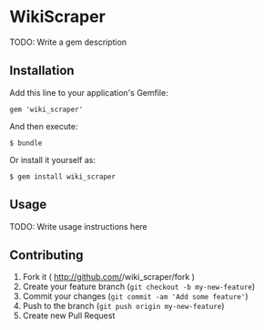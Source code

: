 # WikiScraper

TODO: Write a gem description

## Installation

Add this line to your application's Gemfile:

    gem 'wiki_scraper'

And then execute:

    $ bundle

Or install it yourself as:

    $ gem install wiki_scraper

## Usage

TODO: Write usage instructions here

## Contributing

1. Fork it ( http://github.com/<my-github-username>/wiki_scraper/fork )
2. Create your feature branch (`git checkout -b my-new-feature`)
3. Commit your changes (`git commit -am 'Add some feature'`)
4. Push to the branch (`git push origin my-new-feature`)
5. Create new Pull Request
